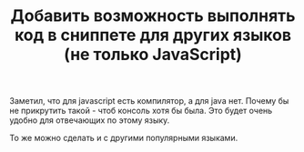 ﻿---
title: "Добавить возможность выполнять код в сниппете для других языков (не только JavaScript)"
se.owner.user_id: 337682
se.owner.display_name: "Miron"
se.owner.link: "https://ru.meta.stackoverflow.com/users/337682/miron"
se.link: "https://ru.meta.stackoverflow.com/questions/9938/%d0%94%d0%be%d0%b1%d0%b0%d0%b2%d0%b8%d1%82%d1%8c-%d0%b2%d0%be%d0%b7%d0%bc%d0%be%d0%b6%d0%bd%d0%be%d1%81%d1%82%d1%8c-%d0%b2%d1%8b%d0%bf%d0%be%d0%bb%d0%bd%d1%8f%d1%82%d1%8c-%d0%ba%d0%be%d0%b4-%d0%b2-%d1%81%d0%bd%d0%b8%d0%bf%d0%bf%d0%b5%d1%82%d0%b5-%d0%b4%d0%bb%d1%8f-%d0%b4%d1%80%d1%83%d0%b3%d0%b8%d1%85-%d1%8f%d0%b7%d1%8b%d0%ba%d0%be%d0%b2-%d0%bd%d0%b5-%d1%82%d0%be%d0%bb%d1%8c%d0%ba%d0%be-javas"
se.question_id: 9938
se.post_type: question
se.score: 2
---
<p>Заметил, что для javascript есть компилятор, а для java нет. Почему бы не прикрутить такой - чтоб консоль хотя бы была. Это будет очень удобно для отвечающих по этому языку. </p>

<p>То же можно сделать и с другими популярными языками.</p>
